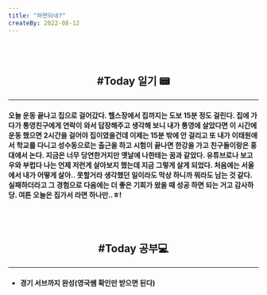 ```yaml
---
title: "하면되네?"
createBy: 2022-08-12
---
```



<br>
<br>

<h2 style="text-align:center">#Today 일기 📟</h2>

---
#### 오늘 운동 끝나고 집으로 걸어갔다. 헬스장에서 집까지는 도보 15분 정도 걸린다. 집에 가다가 통영친구에게 연락이 와서 답장해주고 생각해 보니 내가 통영에 살았다면 이 시간에 운동 했으면 2시간을 걸어야 집이였을건데 이제는 15분 밖에 안 걸리고 또 내가 이태원애서 학교를 다니고 성수동으로는 출근을 하고 시험이 끝나면 한강을 가고 친구들이랑은 홍대에서 논다. 지금은 너무 당연한거지만 옛날에 나한테는 꿈과 같았다. 유튜브로나 보고 우와 부럽다 나는 언제 저런게 살아보지 했는데 지금 그렇게 살게 되었다. 처음에는 서울에서 내가 어떻게 살아.. 못할거라 생각했던 일이라도 막상 하니까 뭐라도 남는 것 같다. 실패하더라고 그 경험으로 다음에는 더 좋은 기회가 왔을 때 성공 하면 되는 거고 감사하당. 여튼 오늘은 집가서 라면 하나만..ㅎ!  

<!-- 처음 서울로 전학 왔을 때 나는 적응을 도시라는 괴리감 때문인지 아님 내가 전학 첫 날부터 맨 뒤에서 폰 하고 자고 그래서 인지 모르겠지만 적응을 잘 못했다. 대충 그렇게 시간이 계속 흘렀고 밥 먹을 친구도 없어서 밥도 안먹고 쉬는 시간에는 업드려 있고 수업시간에도 업드려 있었다. 가족들도 많이 걱정했다. 옛날에는 맨날 친구들이랑 놀러다니고 집에오면 싱글벙글 웃던 얘가 집에 와서는 맨날 울상이고 그때 아빠가 내가 집에만 박혀 있으니까 휴가쓰고 맨날 나 데리고 서울 구경 시켜준다고 돌아다니고 놀러다니고 그때마다 아빠가 아들이랑 놀러다녀서 좋다고 했다. 지금 생각하면 너무 감사하고 존경스럽다. 아빠 말대로 시간이 지나니까 반 친구들이랑 조금씩 친해졌다.  -->


<br>
<br>

<h2 style="text-align:center">#Today 공부💻</h2>

---
- #### 경기 서브까지 완성(영국쌤 확인만 받으면 된다)


